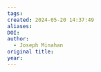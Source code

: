 ```yaml
---
tags: 
created: 2024-05-20 14:37:49
aliases: 
DOI: 
author:
  - Joseph Minahan
original title: 
year:
---
```

